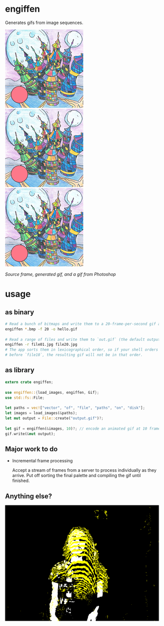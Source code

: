 # engiffen

Generates gifs from image sequences.

![source bitmap](tests/ball/ball01.bmp)
![engiffenned gif](tests/ball.gif)
![photoshopped gif](tests/ball_ps.gif)

_Source frame, generated gif, and a gif from Photoshop_

# usage

## as binary

```bash
# Read a bunch of bitmaps and write them to a 20-frame-per-second gif at path `hello.gif`
engiffen *.bmp -f 20 -o hello.gif

# Read a range of files and write them to `out.gif` (the default output path)
engiffen -r file01.jpg file20.jpg
# The app sorts them in lexicographical order, so if your shell orders `file9`
# before `file10`, the resulting gif will not be in that order.
```

## as library

```rust
extern crate engiffen;

use engiffen::{load_images, engiffen, Gif};
use std::fs::File;

let paths = vec!["vector", "of", "file", "paths", "on", "disk"];
let images = load_images(&paths);
let mut output = File::create("output.gif")?;

let gif = engiffen(&images, 10)?; // encode an animated gif at 10 frames per second
gif.write(&mut output);
```

## Major work to do

* Incremental frame processing

  Accept a stream of frames from a server to process individually as they arrive. Put off sorting the final palette and compiling the gif until finished.

## Anything else?

![shrug](tests/shrug.gif)
